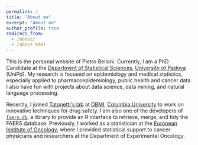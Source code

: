 ```yaml
---
permalink: /
title: "About me"
excerpt: "About me"
author_profile: true
redirect_from: 
  - /about/
  - /about.html
---
```


This is the personal website of Pietro Belloni. Currently, I am a PhD Candidate at the [Department of Statistical Sciences](https://www.stat.unipd.it/en/), [University of Padova](https://www.unipd.it/en/) (UniPd). My research is focused on epidemiology and medical statistics, especially applied to pharmacoepidemiology, public health and cancer data. I also have fun with projects about data science, data mining, and natural language processing.

Recently, I joined [Tatonetti's lab](https://tatonettilab.org/) at [DBMI](https://www.dbmi.columbia.edu/), [Columbia University](https://www.columbia.edu/) to work on innovative techniques for drug safety. I am also one of the developers of [`faers.db`](https://ubesp-dctv.github.io/faers.db/), a library to provide an R interface to retrieve, merge, and tidy the FAERS database. Previously, I worked as a statistician at the [European Institute of Oncology](https://www.ieo.it/en/), where I provided statistical support to cancer physicians and researchers at the Department of Experimental Oncology.
